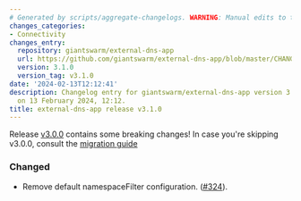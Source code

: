 ```yaml
---
# Generated by scripts/aggregate-changelogs. WARNING: Manual edits to this files will be overwritten.
changes_categories:
- Connectivity
changes_entry:
  repository: giantswarm/external-dns-app
  url: https://github.com/giantswarm/external-dns-app/blob/master/CHANGELOG.md#310---2024-02-13
  version: 3.1.0
  version_tag: v3.1.0
date: '2024-02-13T12:12:41'
description: Changelog entry for giantswarm/external-dns-app version 3.1.0, published
  on 13 February 2024, 12:12.
title: external-dns-app release v3.1.0
---
```


Release [v3.0.0](https://github.com/giantswarm/external-dns-app/releases/tag/v3.0.0) contains some breaking changes! In case you're skipping v3.0.0, consult the [migration guide](https://github.com/giantswarm/external-dns-app/blob/main/docs/upgrading.md)
### Changed
- Remove default namespaceFilter configuration. ([#324](https://github.com/giantswarm/external-dns-app/pull/324)).

